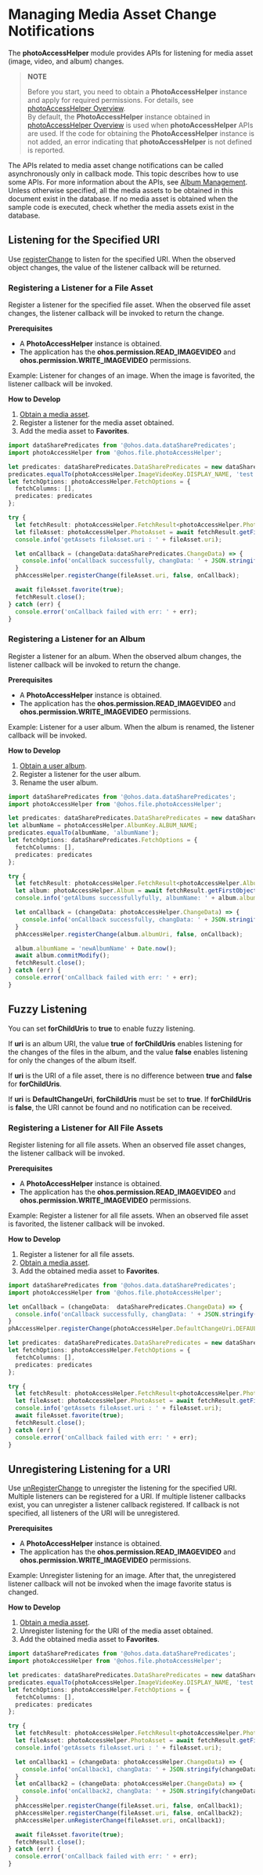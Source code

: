 # Managing Media Asset Change Notifications

The **photoAccessHelper** module provides APIs for listening for media asset (image, video, and album) changes.

> **NOTE**
>
> Before you start, you need to obtain a **PhotoAccessHelper** instance and apply for required permissions. For details, see [photoAccessHelper Overview](photoAccessHelper-overview.md).<br>
> By default, the **PhotoAccessHelper** instance obtained in [photoAccessHelper Overview](photoAccessHelper-overview.md) is used when **photoAccessHelper** APIs are used. If the code for obtaining the **PhotoAccessHelper** instance is not added, an error indicating that **photoAccessHelper** is not defined is reported.

The APIs related to media asset change notifications can be called asynchronously only in callback mode. This topic describes how to use some APIs. For more information about the APIs, see [Album Management](../reference/apis/js-apis-photoAccessHelper.md).
Unless otherwise specified, all the media assets to be obtained in this document exist in the database. If no media asset is obtained when the sample code is executed, check whether the media assets exist in the database.

## Listening for the Specified URI

Use [registerChange](../reference/apis/js-apis-photoAccessHelper.md#registerchange) to listen for the specified URI. When the observed object changes, the value of the listener callback will be returned.

### Registering a Listener for a File Asset

Register a listener for the specified file asset. When the observed file asset changes, the listener callback will be invoked to return the change.

**Prerequisites**

- A **PhotoAccessHelper** instance is obtained.
- The application has the **ohos.permission.READ_IMAGEVIDEO** and **ohos.permission.WRITE_IMAGEVIDEO** permissions.

Example: Listener for changes of an image. When the image is favorited, the listener callback will be invoked.

**How to Develop**

1. [Obtain a media asset](photoAccessHelper-resource-guidelines.md#obtaining-the-specified-media-assets).
2. Register a listener for the media asset obtained.
3. Add the media asset to **Favorites**.

```ts
import dataSharePredicates from '@ohos.data.dataSharePredicates';
import photoAccessHelper from '@ohos.file.photoAccessHelper';

let predicates: dataSharePredicates.DataSharePredicates = new dataSharePredicates.DataSharePredicates();
predicates.equalTo(photoAccessHelper.ImageVideoKey.DISPLAY_NAME, 'test.jpg');
let fetchOptions: photoAccessHelper.FetchOptions = {
  fetchColumns: [],
  predicates: predicates
};

try {
  let fetchResult: photoAccessHelper.FetchResult<photoAccessHelper.PhotoAsset> = await phAccessHelper.getAssets(fetchOptions);
  let fileAsset: photoAccessHelper.PhotoAsset = await fetchResult.getFirstObject();
  console.info('getAssets fileAsset.uri : ' + fileAsset.uri);

  let onCallback = (changeData:dataSharePredicates.ChangeData) => {
    console.info('onCallback successfully, changData: ' + JSON.stringify(changeData));
  }
  phAccessHelper.registerChange(fileAsset.uri, false, onCallback);

  await fileAsset.favorite(true);
  fetchResult.close();
} catch (err) {
  console.error('onCallback failed with err: ' + err);
}
```

### Registering a Listener for an Album

Register a listener for an album. When the observed album changes, the listener callback will be invoked to return the change.

**Prerequisites**

- A **PhotoAccessHelper** instance is obtained.
- The application has the **ohos.permission.READ_IMAGEVIDEO** and **ohos.permission.WRITE_IMAGEVIDEO** permissions.

Example: Listener for a user album. When the album is renamed, the listener callback will be invoked.

**How to Develop**

1. [Obtain a user album](photoAccessHelper-userAlbum-guidelines.md#obtaining-a-user-album).
2. Register a listener for the user album.
3. Rename the user album.

```ts
import dataSharePredicates from '@ohos.data.dataSharePredicates';
import photoAccessHelper from '@ohos.file.photoAccessHelper';

let predicates: dataSharePredicates.DataSharePredicates = new dataSharePredicates.DataSharePredicates();
let albumName = photoAccessHelper.AlbumKey.ALBUM_NAME;
predicates.equalTo(albumName, 'albumName');
let fetchOptions: dataSharePredicates.FetchOptions = {
  fetchColumns: [],
  predicates: predicates
};

try {
  let fetchResult: photoAccessHelper.FetchResult<photoAccessHelper.Album> = await phAccessHelper.getAlbums(photoAccessHelper.AlbumType.USER, photoAccessHelper.AlbumSubtype.USER_GENERIC, fetchOptions);
  let album: photoAccessHelper.Album = await fetchResult.getFirstObject();
  console.info('getAlbums successfullyfully, albumName: ' + album.albumUri);

  let onCallback = (changeData: photoAccessHelper.ChangeData) => {
    console.info('onCallback successfully, changData: ' + JSON.stringify(changeData));
  }
  phAccessHelper.registerChange(album.albumUri, false, onCallback);

  album.albumName = 'newAlbumName' + Date.now();
  await album.commitModify();
  fetchResult.close();
} catch (err) {
  console.error('onCallback failed with err: ' + err);
}
```

## Fuzzy Listening

You can set **forChildUris** to **true** to enable fuzzy listening.

If **uri** is an album URI, the value **true** of **forChildUris** enables listening for the changes of the files in the album, and the value **false** enables listening for only the changes of the album itself.

If **uri** is the URI of a file asset, there is no difference between **true** and **false** for **forChildUris**.

If **uri** is **DefaultChangeUri**, **forChildUris** must be set to **true**. If **forChildUris** is **false**, the URI cannot be found and no notification can be received.

### Registering a Listener for All File Assets

Register listening for all file assets. When an observed file asset changes, the listener callback will be invoked.

**Prerequisites**

- A **PhotoAccessHelper** instance is obtained.
- The application has the **ohos.permission.READ_IMAGEVIDEO** and **ohos.permission.WRITE_IMAGEVIDEO** permissions.

Example: Register a listener for all file assets. When an observed file asset is favorited, the listener callback will be invoked.

**How to Develop**

1. Register a listener for all file assets.
2. [Obtain a media asset](photoAccessHelper-resource-guidelines.md#obtaining-the-specified-media-assets).
3. Add the obtained media asset to **Favorites**.

```ts
import dataSharePredicates from '@ohos.data.dataSharePredicates';
import photoAccessHelper from '@ohos.file.photoAccessHelper';

let onCallback = (changeData:  dataSharePredicates.ChangeData) => {
  console.info('onCallback successfully, changData: ' + JSON.stringify(changeData));
}
phAccessHelper.registerChange(photoAccessHelper.DefaultChangeUri.DEFAULT_PHOTO_URI, true, onCallback);

let predicates: dataSharePredicates.DataSharePredicates = new dataSharePredicates.DataSharePredicates();
let fetchOptions: photoAccessHelper.FetchOptions = {
  fetchColumns: [],
  predicates: predicates
};

try {
  let fetchResult: photoAccessHelper.FetchResult<photoAccessHelper.PhotoAsset> = await phAccessHelper.getAssets(fetchOptions);
  let fileAsset: photoAccessHelper.PhotoAsset = await fetchResult.getFirstObject();
  console.info('getAssets fileAsset.uri : ' + fileAsset.uri);
  await fileAsset.favorite(true);
  fetchResult.close();
} catch (err) {
  console.error('onCallback failed with err: ' + err);
}
```

## Unregistering Listening for a URI

Use [unRegisterChange](../reference/apis/js-apis-photoAccessHelper.md#unregisterchange) to unregister the listening for the specified URI. Multiple listeners can be registered for a URI. If multiple listener callbacks exist, you can unregister a listener callback registered. If callback is not specified, all listeners of the URI will be unregistered.

**Prerequisites**

- A **PhotoAccessHelper** instance is obtained.
- The application has the **ohos.permission.READ_IMAGEVIDEO** and **ohos.permission.WRITE_IMAGEVIDEO** permissions.

Example: Unregister listening for an image. After that, the unregistered listener callback will not be invoked when the image favorite status is changed.

**How to Develop**

1. [Obtain a media asset](photoAccessHelper-resource-guidelines.md#obtaining-the-specified-media-assets).
2. Unregister listening for the URI of the media asset obtained.
3. Add the obtained media asset to **Favorites**.

```ts
import dataSharePredicates from '@ohos.data.dataSharePredicates';
import photoAccessHelper from '@ohos.file.photoAccessHelper';

let predicates: dataSharePredicates.DataSharePredicates = new dataSharePredicates.DataSharePredicates();
predicates.equalTo(photoAccessHelper.ImageVideoKey.DISPLAY_NAME, 'test.jpg');
let fetchOptions: photoAccessHelper.FetchOptions = {
  fetchColumns: [],
  predicates: predicates
};

try {
  let fetchResult: photoAccessHelper.FetchResult<photoAccessHelper.PhotoAsset> = await phAccessHelper.getAssets(fetchOptions);
  let fileAsset: photoAccessHelper.PhotoAsset = await fetchResult.getFirstObject();
  console.info('getAssets fileAsset.uri : ' + fileAsset.uri);

  let onCallback1 = (changeData: photoAccessHelper.ChangeData) => {
    console.info('onCallback1, changData: ' + JSON.stringify(changeData));
  }
  let onCallback2 = (changeData: photoAccessHelper.ChangeData) => {
    console.info('onCallback2, changData: ' + JSON.stringify(changeData));
  }
  phAccessHelper.registerChange(fileAsset.uri, false, onCallback1);
  phAccessHelper.registerChange(fileAsset.uri, false, onCallback2);
  phAccessHelper.unRegisterChange(fileAsset.uri, onCallback1);

  await fileAsset.favorite(true);
  fetchResult.close();
} catch (err) {
  console.error('onCallback failed with err: ' + err);
}
```
